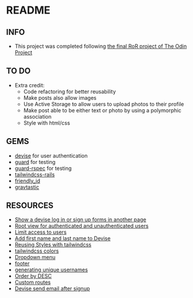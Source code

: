 # README
## INFO
- This project was completed following [the final RoR project of The Odin Project](https://www.theodinproject.com/lessons/ruby-on-rails-rails-final-project)
## TO DO
- Extra credit:
  - Code refactoring for better reusability
  - Make posts also allow images
  - Use Active Storage to allow users to upload photos to their profile
  - Make post able to be either text or photo by using a polymorphic association
  - Style with html/css

## GEMS
- [devise](https://github.com/heartcombo/devise) for user authentication
- [guard](https://github.com/guard/guard) for testing
- [guard-rspec](https://github.com/guard/guard-rspec) for testing
- [tailwindcss-rails]()
- [friendly_id](https://github.com/norman/friendly_id)
- [gravtastic](https://github.com/chrislloyd/gravtastic)

## RESOURCES
- [Show a devise log in or sign up forms in another page](https://pablofernandez.tech/2016/04/26/show-a-devise-log-in-or-sign-up-forms-in-another-page/)
- [Root view for authenticated and unauthenticated users](https://stackoverflow.com/questions/43429845/how-to-have-root-view-when-user-is-not-logged-in-rails)
- [Limit access to users](https://stackoverflow.com/questions/43433717/how-to-structure-authenticated-routes-when-using-devise)
- [Add first name and last name to Devise](https://github.com/raymart-evangelista/rails_private_events)
- [Reusing Styles with tailwindcss](https://tailwindcss.com/docs/reusing-styles#extracting-classes-with-apply)
- [tailwindcss colors](https://tailwindcss.com/docs/customizing-colors)
- [Dropdown menu](https://www.youtube.com/watch?v=TQFW3AtrDw4)
- [footer](https://flowbite.com/docs/components/footer/)
- [generating unique usernames](https://stackoverflow.com/questions/9905418/generate-unique-username-omniauth-devise)
- [Order by DESC](https://www.chrisjmendez.com/2016/12/31/rails-order-by-desc/)
- [Custom routes](https://stackoverflow.com/questions/42464328/how-to-add-a-single-custom-route-in-rails)
- [Devise send email after signup](https://stackoverflow.com/questions/17479864/rails-devise-send-user-email-after-sign-up-create)